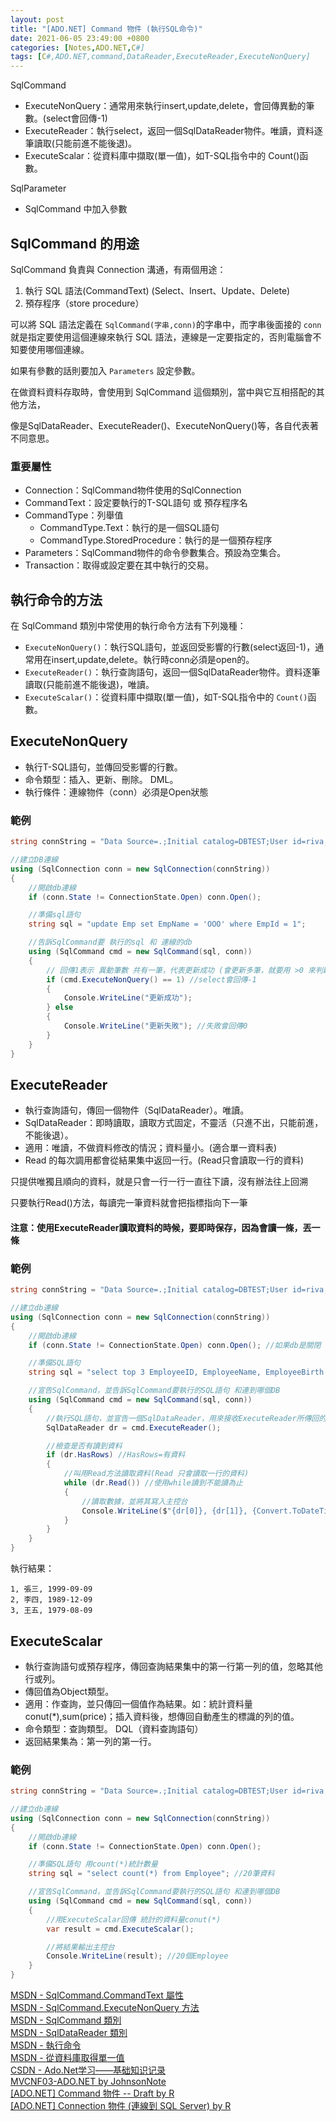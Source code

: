 ```yaml
---
layout: post
title: "[ADO.NET] Command 物件 (執行SQL命令)"
date: 2021-06-05 23:49:00 +0800
categories: [Notes,ADO.NET,C#]
tags: [C#,ADO.NET,command,DataReader,ExecuteReader,ExecuteNonQuery]
---
```


SqlCommand
- ExecuteNonQuery：通常用來執行insert,update,delete，會回傳異動的筆數。(select會回傳-1)
- ExecuteReader：執行select，返回一個SqlDataReader物件。唯讀，資料逐筆讀取(只能前進不能後退)。
- ExecuteScalar：從資料庫中擷取(單一值)，如T-SQL指令中的 Count()函數。

SqlParameter
- SqlCommand 中加入參數


## SqlCommand 的用途 

SqlCommand 負責與 Connection 溝通，有兩個用途：
1. 執行 SQL 語法(CommandText) (Select、Insert、Update、Delete)   
2. 預存程序（store procedure）

可以將 SQL 語法定義在 `SqlCommand(字串,conn)`的字串中，而字串後面接的 `conn` 就是指定要使用這個連線來執行 SQL 語法，連線是一定要指定的，否則電腦會不知要使用哪個連線。      

如果有參數的話則要加入 `Parameters` 設定參數。   

在做資料資料存取時，會使用到 SqlCommand 這個類別，當中與它互相搭配的其他方法，      

像是SqlDataReader、ExecuteReader()、ExecuteNonQuery()等，各自代表著不同意思。   

### 重要屬性

- Connection：SqlCommand物件使用的SqlConnection
- CommandText：設定要執行的T-SQL語句 或 預存程序名      
- CommandType：列舉值
   - CommandType.Text：執行的是一個SQL語句     
   - CommandType.StoredProcedure：執行的是一個預存程序     
- Parameters：SqlCommand物件的命令參數集合。預設為空集合。
- Transaction：取得或設定要在其中執行的交易。


## 執行命令的方法

在 SqlCommand 類別中常使用的執行命令方法有下列幾種：

- `ExecuteNonQuery()`：執行SQL語句，並返回受影響的行數(select返回-1)，通常用在insert,update,delete。執行時conn必須是open的。
- `ExecuteReader()`：執行查詢語句，返回一個SqlDataReader物件。資料逐筆讀取(只能前進不能後退)，唯讀。
- `ExecuteScalar()`：從資料庫中擷取(單一值)，如T-SQL指令中的 `Count()`函數。


## ExecuteNonQuery

- 執行T-SQL語句，並傳回受影響的行數。
- 命令類型：插入、更新、刪除。 DML。
- 執行條件：連線物件（conn）必須是Open狀態

### 範例

```c#
string connString = "Data Source=.;Initial catalog=DBTEST;User id=riva;Password=1234;Encrypt=true;Trust Server Certificate=True";

//建立DB連線
using (SqlConnection conn = new SqlConnection(connString))
{
    //開啟db連線
    if (conn.State != ConnectionState.Open) conn.Open();

    //準備sql語句
    string sql = "update Emp set EmpName = 'OOO' where EmpId = 1";

    //告訴SqlCommand要 執行的sql 和 連線的db
    using (SqlCommand cmd = new SqlCommand(sql, conn))
    {
        // 回傳1表示 異動筆數 共有一筆，代表更新成功 (會更新多筆，就要用 >0 來判斷)
        if (cmd.ExecuteNonQuery() == 1) //select會回傳-1
        {
            Console.WriteLine("更新成功");
        } else
        {
            Console.WriteLine("更新失敗"); //失敗會回傳0
        }
    }
}
```

## ExecuteReader

- 執行查詢語句，傳回一個物件（SqlDataReader）。唯讀。
- SqlDataReader：即時讀取，讀取方式固定，不靈活（只進不出，只能前進，不能後退）。
- 適用：唯讀，不做資料修改的情況；資料量小。(適合單一資料表)
- Read 的每次調用都會從結果集中返回一行。(Read只會讀取一行的資料)

只提供唯獨且順向的資料，就是只會一行一行一直往下讀，沒有辦法往上回溯

只要執行Read()方法，每讀完一筆資料就會把指標指向下一筆      

#### 注意：使用ExecuteReader讀取資料的時候，要即時保存，因為會讀一條，丟一條


### 範例

```c#
string connString = "Data Source=.;Initial catalog=DBTEST;User id=riva;Password=1234;Encrypt=true;Trust Server Certificate=True";

//建立db連線
using (SqlConnection conn = new SqlConnection(connString))
{
    //開啟db連線
    if (conn.State != ConnectionState.Open) conn.Open(); //如果db是關閉 就打開

    //準備SQL語句
    string sql = "select top 3 EmployeeID, EmployeeName, EmployeeBirth from Employee";

    //宣告SqlCommand，並告訴SqlCommand要執行的SQL語句 和連到哪個DB
    using (SqlCommand cmd = new SqlCommand(sql, conn))
    {
        //執行SQL語句，並宣告一個SqlDataReader，用來接收ExecuteReader所傳回的資料
        SqlDataReader dr = cmd.ExecuteReader();

        //檢查是否有讀到資料
        if (dr.HasRows) //HasRows=有資料
        {
            //叫用Read方法讀取資料(Read 只會讀取一行的資料)
            while (dr.Read()) //使用while讀到不能讀為止
            {
                //讀取數據，並將其寫入主控台
                Console.WriteLine($"{dr[0]}, {dr[1]}, {Convert.ToDateTime(dr[2]).ToString("yyyy-MM-dd")}");
            }
        }
    }
}
```

執行結果：

```
1, 張三, 1999-09-09
2, 李四, 1989-12-09
3, 王五, 1979-08-09
```

## ExecuteScalar

- 執行查詢語句或預存程序，傳回查詢結果集中的第一行第一列的值，忽略其他行或列。
- 傳回值為Object類型。
- 適用：作查詢，並只傳回一個值作為結果。如：統計資料量conut(*),sum(price)；插入資料後，想傳回自動產生的標識的列的值。
- 命令類型：查詢類型。 DQL（資料查詢語句）
- 返回結果集為：第一列的第一行。

### 範例

```c#
string connString = "Data Source=.;Initial catalog=DBTEST;User id=riva;Password=1234;Encrypt=true;Trust Server Certificate=True";

//建立db連線
using (SqlConnection conn = new SqlConnection(connString))
{
    //開啟db連線
    if (conn.State != ConnectionState.Open) conn.Open();

    //準備SQL語句 用count(*)統計數量
    string sql = "select count(*) from Employee"; //20筆資料

    //宣告SqlCommand，並告訴SqlCommand要執行的SQL語句 和連到哪個DB
    using (SqlCommand cmd = new SqlCommand(sql, conn))
    {
        //用ExecuteScalar回傳 統計的資料量conut(*)
        var result = cmd.ExecuteScalar();

        //將結果輸出主控台
        Console.WriteLine(result); //20個Employee
    }
}
```


[MSDN - SqlCommand.CommandText 屬性](https://learn.microsoft.com/zh-tw/dotnet/api/system.data.sqlclient.sqlcommand.commandtext?view=netframework-4.8.1&viewFallbackFrom=dotnet-plat-ext-8.0)        
[MSDN - SqlCommand.ExecuteNonQuery 方法](https://learn.microsoft.com/zh-tw/dotnet/api/system.data.sqlclient.sqlcommand.executenonquery?view=netframework-4.8.1&viewFallbackFrom=dotnet-plat-ext-5.0)    
[MSDN - SqlCommand 類別](https://learn.microsoft.com/zh-tw/dotnet/api/system.data.sqlclient.sqlcommand?view=netframework-4.8.1&viewFallbackFrom=dotnet-plat-ext-8.0)        
[MSDN - SqlDataReader 類別](https://learn.microsoft.com/zh-tw/dotnet/api/system.data.sqlclient.sqldatareader?view=netframework-4.8.1&viewFallbackFrom=dotnet-plat-ext-8.0)       
[MSDN - 執行命令](https://learn.microsoft.com/zh-tw/dotnet/framework/data/adonet/executing-a-command)       
[MSDN - 從資料庫取得單一值](https://learn.microsoft.com/zh-tw/dotnet/framework/data/adonet/obtaining-a-single-value-from-a-database)  
[CSDN - Ado.Net学习——基础知识记录](https://blog.csdn.net/SQWH_SSGS/article/details/109303103)   
[MVCNF03-ADO.NET  by JohnsonNote](https://hackmd.io/@johnsonnote/webdesign/https%3A%2F%2Fhackmd.io%2F%40johnsonnote%2Fadonet)  
[[ADO.NET] Command 物件 -- Draft  by R](https://riivalin.github.io/posts/2021/06/adonet-commad-draft/)      
[[ADO.NET] Connection 物件 (連線到 SQL Server)  by R](https://riivalin.github.io/posts/2021/06/adonet-connect/)
